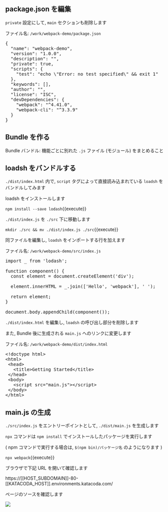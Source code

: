 ## package.json を編集

`private` 設定にして, `main` セクションも削除します

ファイル名: `/work/webpack-demo/package.json`

<pre class="file" data-filename="/work/webpack-demo/package.json" data-target="replace">
{
  "name": "webpack-demo",
  "version": "1.0.0",
  "description": "",
  "private": true,
  "scripts": {
    "test": "echo \"Error: no test specified\" && exit 1"
  },
  "keywords": [],
  "author": "",
  "license": "ISC",
  "devDependencies": {
    "webpack": "^4.41.0",
    "webpack-cli": "^3.3.9"
  }
}
</pre>

## Bundle を作る

Bundle バンドル: 機能ごとに別れた `.js` ファイル (モジュール) をまとめること

## loadsh をバンドルする

`./dist/index.html` 内で, `script` タグによって直接読み込まれている `loadsh` をバンドルしてみます

loadsh をインストールします

`npm install --save lodash`{{execute}}

`./dist/index.js` を `./src` 下に移動します

`mkdir ./src && mv ./dist/index.js ./src`{{execute}}

同ファイルを編集し, `loadsh` をインポートする行を加えます

ファイル名: `/work/webpack-demo/src/index.js`

<pre class="file" data-filename="/work/webpack-demo/src/index.js" data-target="replace">
import _ from 'lodash';

function component() {
  const element = document.createElement('div');

  element.innerHTML = _.join(['Hello', 'webpack'], ' ');

  return element;
}

document.body.appendChild(component());
</pre>

`./dist/index.html` を編集し, `loadsh` の呼び出し部分を削除します

また, Bundle 後に生成される `main.js` へのリンクに変更します

ファイル名: `/work/webpack-demo/dist/index.html`

<pre class="file" data-filename="/work/webpack-demo/dist/index.html" data-target="replace">
&lt;!doctype html&gt;
&lt;html&gt;
 &lt;head&gt;
   &lt;title&gt;Getting Started&lt;/title&gt;
 &lt;/head&gt;
 &lt;body&gt;
   &lt;script src="main.js"&gt;&lt;/script&gt;
 &lt;/body&gt;
&lt;/html&gt;
</pre>

## main.js の生成

`./src/index.js` をエントリーポイントとして, `./dist/main.js` を生成します

`npx` コマンドは `npm install` でインストールしたパッケージを実行します

( npm コマンドで実行する場合は, `$(npm bin)/パッケージ名` のようになります )

`npx webpack`{{execute}}


ブラウザで下記 URL を開いて確認します

https://[[HOST_SUBDOMAIN]]-80-[[KATACODA_HOST]].environments.katacoda.com/

ページのソースを確認します

![](https://i.gyazo.com/acf4fdd9975229e300f85d41b6e6c476.png)
